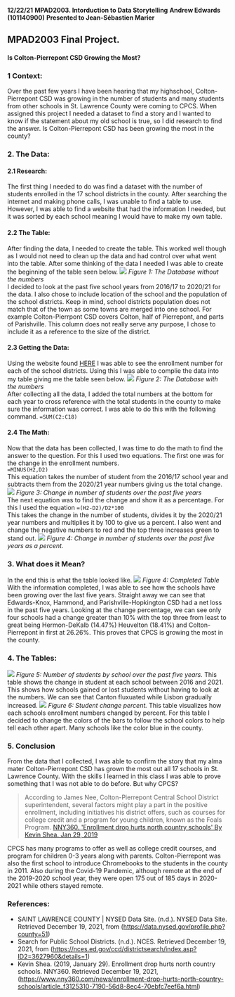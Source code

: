 **12/22/21**
**MPAD2003. Intorduction to Data Storytelling**
**Andrew Edwards (101140900)**
**Presented to Jean-Sébastien Marier**<br>

## MPAD2003 Final Project.
#### Is Colton-Pierrepont CSD Growing the Most?

### 1 Context:

Over the past few years I have been hearing that my highschool, Colton-Pierrepont CSD was growing in the number of students and many students from other schools in St. Lawrence County were coming to CPCS. When assigned this project I needed a dataset to find a story and I wanted to know if the statement about my old school is true, so I did research to find the answer. Is Colton-Pierrepont CSD has been growing the most in the county? 

### 2. The Data:

#### 2.1 Research:
The first thing I needed to do was find a dataset with the number of students enrolled in the 17 school districts in the county. After searching the internet and making phone calls, I was unable to find a table to use. However, I was able to find a website that had the information I needed, but it was sorted by each school meaning I would have to make my own table.

#### 2.2 The Table:
After finding the data, I needed to create the table. This worked well though as I would not need to clean up the data and had control over what went into the table. After some thinking of the data I needed I was able to create the beginning of the table seen below.
![](Empty_Table.png)
*Figure 1: The Database without the numbers*<br>
I decided to look at the past five school years from 2016/17 to 2020/21 for the data. I also chose to include location of the school and the population of the school districts. Keep in mind, school districts population does not match that of the town as some towns are merged into one school. For example Colton-Pierrpont CSD covers Colton, half of Pierrepont, and parts of Parishville. This column does not really serve any purpose, I chose to include it as a reference to the size of the district.

#### 2.3 Getting the Data:
Using the website found [HERE](https://data.nysed.gov/profile.php?county=51) I was able to see the enrollment number for each of the school districts. Using this I was able to complie the data into my table giving me the table seen below.
![](data_complete.png)
*Figure 2: The Database with the numbers*<br>
After collecting all the data, I added the total numbers at the bottom for each year to cross reference with the total students in the county to make sure the information was correct. I was able to do this with the following command.
`=SUM(C2:C18)`

#### 2.4 The Math:
Now that the data has been collected, I was time to do the math to find the answer to the question. For this I used two equations. The first one was for the change in the enrollment numbers.<br> `=MINUS(H2,D2)`<br> This equation takes the number of student from the 2016/17 school year and subtracts them from the 2020/21 year numbers giving us the total change.
![](pop_change.png)
*Figure 3: Change in number of students over the past five years*<br>
The next equation was to find the change and show it as a percentage. For this I used the equation `=(H2-D2)/D2*100` <br> This takes the change in the number of students, divides it by the 2020/21 year numbers and multiplies it by 100 to give us a percent. I also went and change the negative numbers to red and the top three increases green to stand out.
![](pop_change%.png)
*Figure 4: Change in number of students over the past five years as a percent.*<br>

### 3. What does it Mean?
In the end this is what the table looked like.
![](table-done.png)
*Figure 4: Completed Table*
With the information completed, I was able to see how the schools have been growing over the last five years. Straight away we can see that Edwards-Knox, Hammond, and Parishville-Hopkington CSD had a net loss in the past five years. Looking at the change percentage, we can see only four schools had a change greater than 10% with the top three from least to great being Hermon-DeKalb (14.47%) Heuvelton (18.41%) and Colton-Pierrepont in first at 26.26%. This proves that CPCS is growing the most in the county. 

### 4. The Tables:
![](numbersofstudents.png)
*Figure 5: Number of students by school over the past five years.*
This table shows the change in student at each school between 2016 and 2021. This shows how schools gained or lost students without having to look at the numbers. We can see that Canton fluxuated while Lisbon gradually increased.
![](Popchange%chart.png)
*Figure 6: Student change percent.*
This table visualizes how each schools enrollment numbers changed by percent. For this table I decided to change the colors of the bars to follow the school colors to help tell each other apart. Many schools like the color blue in the county. 

### 5. Conclusion
From the data that I collected, I was able to confirm the story that my alma mater Colton-Pierrepont CSD has grown the most out all 17 schools in St. Lawrence County. With the skills I learned in this class I was able to prove something that I was not able to do before. But why CPCS? 
>According to James Nee, Colton-Pierrepont Central School District 
superintendent, several factors might play a part in the positive enrollment,
including initiatives his district offers, such as courses for college credit
and a program for young children, known as the Foals Program.
[NNY360. 'Enrollment drop hurts north country schools'
By Kevin Shea. Jan 29, 2019](https://www.nny360.com/news/enrollment-drop-hurts-north-country-schools/article_f3125310-7190-56d8-8ec4-70ebfc7eef6a.html)

CPCS has many programs to offer as well as college credit courses, and program for children 0-3 years along with parents. Colton-Pierrepont was also the first school to introduce Chromebooks to the students in the county in 2011. Also during the Covid-19 Pandemic, although remote at the end of the 2019-2020 school year, they were open 175 out of 185 days in 2020-2021 while others stayed remote.

### References:
* SAINT LAWRENCE COUNTY | NYSED Data Site. (n.d.). NYSED Data Site. Retrieved December 19, 2021, from (https://data.nysed.gov/profile.php?county=51)
* Search for Public School Districts. (n.d.). NCES. Retrieved December 19, 2021, from (https://nces.ed.gov/ccd/districtsearch/index.asp?ID2=3627960&details=1)
* Kevin Shea. (2019, January 29). Enrollment drop hurts north country schools. NNY360. Retrieved December 19, 2021, (https://www.nny360.com/news/enrollment-drop-hurts-north-country-schools/article_f3125310-7190-56d8-8ec4-70ebfc7eef6a.html)